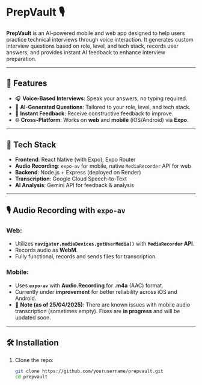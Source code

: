 # PrepVault 🎙️

**PrepVault** is an AI-powered mobile and web app designed to help users practice technical interviews through voice interaction. It generates custom interview questions based on role, level, and tech stack, records user answers, and provides instant AI feedback to enhance interview preparation.

---

## 📱 Features

- 🎧 **Voice-Based Interviews**: Speak your answers, no typing required.
- 🧠 **AI-Generated Questions**: Tailored to your role, level, and tech stack.
- 💬 **Instant Feedback**: Receive constructive feedback to improve.
- 🌐 **Cross-Platform**: Works on **web** and **mobile** (iOS/Android) via **Expo**.

---

## 🚀 Tech Stack

- **Frontend**: React Native (with Expo), Expo Router
- **Audio Recording**: `expo-av` for mobile, native `MediaRecorder` API for web
- **Backend**: Node.js + Express (deployed on Render)
- **Transcription**: Google Cloud Speech-to-Text
- **AI Analysis**: Gemini API for feedback & analysis

---

## 🎙️ Audio Recording with `expo-av`

### Web:
- Utilizes **`navigator.mediaDevices.getUserMedia()`** with **`MediaRecorder` API**.
- Records audio as **WebM**.
- Fully functional, records and sends files for transcription.

### Mobile:
- Uses **`expo-av`** with **Audio.Recording** for **.m4a** (AAC) format.
- Currently under **improvement** for better reliability across iOS and Android.
- 📅 **Note (as of 25/04/2025)**: There are known issues with mobile audio transcription (sometimes empty). Fixes are **in progress** and will be updated soon.

---

## 🛠 Installation

1. Clone the repo:
   ```bash
   git clone https://github.com/yourusername/prepvault.git
   cd prepvault
